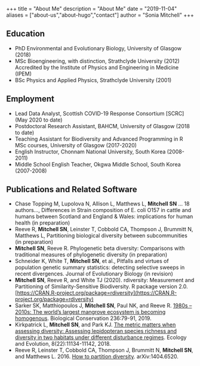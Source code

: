 +++
title = "About Me"
description = "About Me"
date = "2019-11-04"
aliases = ["about-us","about-hugo","contact"]
author = "Sonia Mitchell"
+++

## Education

* PhD Environmental and Evolutionary Biology, University of Glasgow (2018)
* MSc Bioengineering, with distinction, Strathclyde University (2012)  
  Accredited by the Institute of Physics and Engineering in Medicine (IPEM)
* BSc Physics and Applied Physics, Strathclyde University (2001)

## Employment

* Lead Data Analyst, Scottish COVID-19 Response Consortium [SCRC] (May 2020 to date)
* Postdoctoral Research Assistant, BAHCM, University of Glasgow (2018 to date)
* Teaching Assistant for Biodiversity and Advanced Programming in R MSc courses, University of Glasgow (2017-2020)
* English Instructor, Chonnam National University, South Korea (2008-2011)
* Middle School English Teacher, Okgwa Middle School, South Korea (2007-2008)

## Publications and Related Software

* Chase Topping M, Lupolova N, Allison L, Matthews L, **Mitchell SN** … 18 authors…, Differences in Strain composition of E. coli O157 in cattle and humans between Scotland and England & Wales: implications for human health (in preparation)
* Reeve R, **Mitchell SN**, Leinster T, Cobbold CA, Thompson J, Brummitt N, Matthews L, Partitioning biological diversity between subcommunities (in preparation)
* **Mitchell SN**, Reeve R. Phylogenetic beta diversity: Comparisons with traditional measures of phylogenetic diversity (in preparation)
* Schneider K, White T, **Mitchell SN**, et al., Pitfalls and virtues of population genetic summary statistics: detecting selective sweeps in recent divergences. Journal of Evolutionary Biology (in revision)
* **Mitchell SN**, Reeve R, and White TJ (2020). rdiversity: Measurement and Partitioning of Similarity-Sensitive Biodiversity. R package version 2.0. [https://CRAN.R-project.org/package=rdiversity](https://CRAN.R-project.org/package=rdiversity)
* Sarker SK, Matthiopoulos J, **Mitchell SN**, Paul NK, and Reeve R. [1980s – 2010s: The world’s largest mangrove ecosystem is becoming homogenous](https://www.sciencedirect.com/science/article/pii/S0006320718314186). Biological Conservation 236:79-91, 2019.
* Kirkpatrick L, **Mitchell SN**, and Park KJ. [The metric matters when assessing diversity: Assessing lepidopteran species richness and diversity in two habitats under different disturbance regimes](https://onlinelibrary.wiley.com/doi/full/10.1002/ece3.4581). Ecology and Evolution, 8(22):11134-11142, 2018.
* Reeve R, Leinster T, Cobbold CA, Thompson J, Brummitt N, **Mitchell SN**, and Matthews L. 2016. [How to partition diversity](https://arxiv.org/abs/1404.6520). arXiv:1404.6520.
